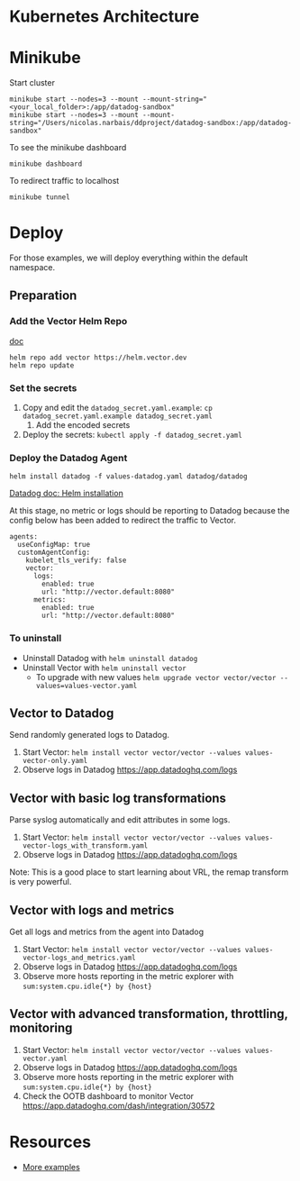 Kubernetes Architecture
=======================

# Minikube

Start cluster
```
minikube start --nodes=3 --mount --mount-string="<your_local_folder>:/app/datadog-sandbox"
minikube start --nodes=3 --mount --mount-string="/Users/nicolas.narbais/ddproject/datadog-sandbox:/app/datadog-sandbox"
```

To see the minikube dashboard
```
minikube dashboard
```

To redirect traffic to localhost
```
minikube tunnel
```

# Deploy

For those examples, we will deploy everything within the default namespace.

## Preparation

### Add the Vector Helm Repo

[doc](https://vector.dev/docs/setup/installation/package-managers/helm/#adding-the-helm-repo)
```
helm repo add vector https://helm.vector.dev
helm repo update
```

### Set the secrets

1. Copy and edit the `datadog_secret.yaml.example`: `cp datadog_secret.yaml.example datadog_secret.yaml`
    1. Add the encoded secrets
1. Deploy the secrets: `kubectl apply -f datadog_secret.yaml`

### Deploy the Datadog Agent

```
helm install datadog -f values-datadog.yaml datadog/datadog
```

[Datadog doc: Helm installation](https://docs.datadoghq.com/containers/kubernetes/installation/?tab=helm)

At this stage, no metric or logs should be reporting to Datadog because the config below has been added to redirect the traffic to Vector.

```
agents:
  useConfigMap: true
  customAgentConfig:
    kubelet_tls_verify: false
    vector:
      logs:
        enabled: true
        url: "http://vector.default:8080"
      metrics:
        enabled: true
        url: "http://vector.default:8080"
```

### To uninstall

- Uninstall Datadog with `helm uninstall datadog`
- Uninstall Vector with `helm uninstall vector`
  - To upgrade with new values `helm upgrade vector vector/vector --values=values-vector.yaml`

## Vector to Datadog

Send randomly generated logs to Datadog.

1. Start Vector: `helm install vector vector/vector --values values-vector-only.yaml`
1. Observe logs in Datadog https://app.datadoghq.com/logs

## Vector with basic log transformations

Parse syslog automatically and edit attributes in some logs.

1. Start Vector: `helm install vector vector/vector --values values-vector-logs_with_transform.yaml`
1. Observe logs in Datadog https://app.datadoghq.com/logs

Note: This is a good place to start learning about VRL, the remap transform is very powerful.

## Vector with logs and metrics

Get all logs and metrics from the agent into Datadog

1. Start Vector: `helm install vector vector/vector --values values-vector-logs_and_metrics.yaml`
1. Observe logs in Datadog https://app.datadoghq.com/logs
1. Observe more hosts reporting in the metric explorer with `sum:system.cpu.idle{*} by {host}`

## Vector with advanced transformation, throttling, monitoring

1. Start Vector: `helm install vector vector/vector --values values-vector.yaml`
1. Observe logs in Datadog https://app.datadoghq.com/logs
1. Observe more hosts reporting in the metric explorer with `sum:system.cpu.idle{*} by {host}`
1. Check the OOTB dashboard to monitor Vector https://app.datadoghq.com/dash/integration/30572 

# Resources

- [More examples](https://github.com/vectordotdev/vector-demos)